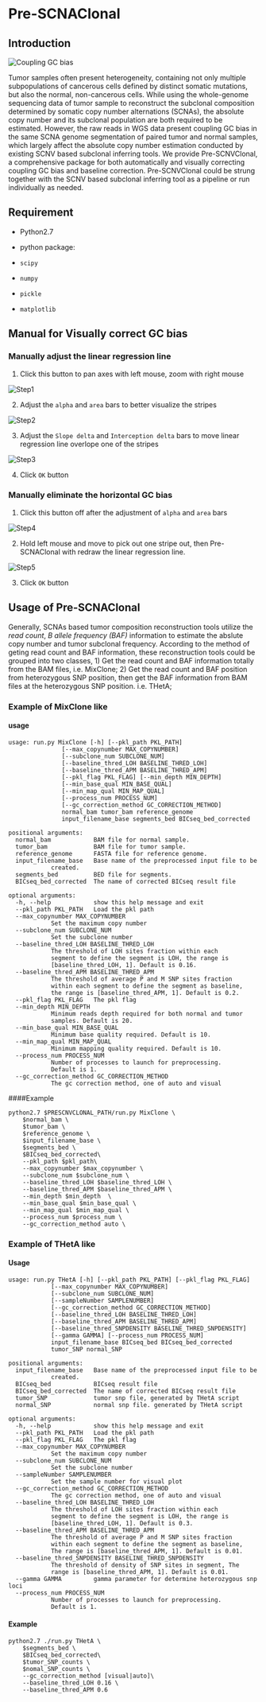 # Pre-SCNAClonal

## Introduction

![Coupling GC bias](http://ww1.sinaimg.cn/large/61dccbaajw1fbcgaakjnfj20fa0b40v7.jpg "Coupling GC bias")

Tumor samples often present heterogeneity, containing not only multiple subpopulations of cancerous cells defined by distinct somatic mutations, but also the normal, non-cancerous cells.
While using the whole-genome sequencing data of tumor sample to reconstruct the subclonal composition determined by somatic copy number alternations (SCNAs), the absolute copy number and its subclonal population are both required to be estimated.
However, the raw reads in WGS data present coupling GC bias in the same SCNA genome segmentation of paired tumor and normal samples, which largely affect the absolute copy number estimation conducted by existing SCNV based subclonal inferring tools.
We provide Pre-SCNVClonal, a comprehensive package for both automatically and visually correcting coupling GC bias and baseline correction.
Pre-SCNVClonal could be strung together with the SCNV based subclonal inferring tool as a pipeline or run individually as needed.

## Requirement

- Python2.7

- python package:
 - `scipy`
 - `numpy`
 - `pickle`
 - `matplotlib`

## Manual for Visually correct GC bias

### Manually adjust the linear regression line

1. Click this button to pan axes with left mouse, zoom with right mouse

  ![Step1](http://ww4.sinaimg.cn/large/61dccbaajw1fbci9hckglj20hs0fata5.jpg "Step1")

2. Adjust the `alpha` and `area` bars to better visualize the stripes

  ![Step2](http://ww3.sinaimg.cn/large/61dccbaajw1fbci9hkr1lj20hs0fatbx.jpg "Step2")

3. Adjust the `Slope delta` and `Interception delta` bars to move linear
   regression line overlope one of the stripes

  ![Step3](http://ww4.sinaimg.cn/large/61dccbaajw1fbci9hqatbj20hs0fawhp.jpg "Step3")

4. Click `OK` button

### Manually eliminate the horizontal GC bias

1. Click this button off after the adjustment of `alpha` and `area` bars

  ![Step4](http://ww2.sinaimg.cn/large/61dccbaajw1fbci9hvl3qj20hs0faada.jpg "Step4")

2. Hold left mouse and move to pick out one stripe out, then Pre-SCNAClonal with
   redraw the linear regression line.

  ![Step5](http://ww1.sinaimg.cn/large/61dccbaajw1fbci9i06yij20hs0fajum.jpg "Step5")

3. Click `OK` button

## Usage of Pre-SCNAClonal

Generally, SCNAs based tumor composition reconstruction tools utilize the *read count*,
*B allele frequency (BAF)* information to estimate the abslute copy number and
tumor subclonal frequency.
According to the method of geting read count and BAF information, these
reconstruction tools could be grouped into two classes, 1) Get the read count
and BAF information totally from the BAM files, i.e. MixClone;
2) Get the read count and BAF position from heterozygous SNP position, then get the BAF
information from BAM files at the heterozygous SNP position. i.e. THetA;

### Example of MixClone like

#### usage

	usage: run.py MixClone [-h] [--pkl_path PKL_PATH]
			       [--max_copynumber MAX_COPYNUMBER]
			       [--subclone_num SUBCLONE_NUM]
			       [--baseline_thred_LOH BASELINE_THRED_LOH]
			       [--baseline_thred_APM BASELINE_THRED_APM]
			       [--pkl_flag PKL_FLAG] [--min_depth MIN_DEPTH]
			       [--min_base_qual MIN_BASE_QUAL]
			       [--min_map_qual MIN_MAP_QUAL]
			       [--process_num PROCESS_NUM]
			       [--gc_correction_method GC_CORRECTION_METHOD]
			       normal_bam tumor_bam reference_genome
			       input_filename_base segments_bed BICseq_bed_corrected

	positional arguments:
	  normal_bam            BAM file for normal sample.
	  tumor_bam             BAM file for tumor sample.
	  reference_genome      FASTA file for reference genome.
	  input_filename_base   Base name of the preprocessed input file to be
				created.
	  segments_bed          BED file for segments.
	  BICseq_bed_corrected  The name of corrected BICseq result file

	optional arguments:
	  -h, --help            show this help message and exit
	  --pkl_path PKL_PATH   Load the pkl path
	  --max_copynumber MAX_COPYNUMBER
				Set the maximum copy number
	  --subclone_num SUBCLONE_NUM
				Set the subclone number
	  --baseline_thred_LOH BASELINE_THRED_LOH
				The threshold of LOH sites fraction within each
				segment to define the segment is LOH, the range is
				[baseline_thred_LOH, 1]. Default is 0.16.
	  --baseline_thred_APM BASELINE_THRED_APM
				The threshold of average P and M SNP sites fraction
				within each segment to define the segment as baseline,
				the range is [baseline_thred_APM, 1]. Default is 0.2.
	  --pkl_flag PKL_FLAG   The pkl flag
	  --min_depth MIN_DEPTH
				Minimum reads depth required for both normal and tumor
				samples. Default is 20.
	  --min_base_qual MIN_BASE_QUAL
				Minimum base quality required. Default is 10.
	  --min_map_qual MIN_MAP_QUAL
				Minimum mapping quality required. Default is 10.
	  --process_num PROCESS_NUM
				Number of processes to launch for preprocessing.
				Default is 1.
	  --gc_correction_method GC_CORRECTION_METHOD
				The gc correction method, one of auto and visual

####Example

	python2.7 $PRESCNVCLONAL_PATH/run.py MixClone \
	    $normal_bam \
	    $tumor_bam \
	    $reference_genome \
	    $input_filename_base \
	    $segments_bed \
	    $BICseq_bed_corrected\
	    --pkl_path $pkl_path\
	    --max_copynumber $max_copynumber \
	    --subclone_num $subclone_num \
	    --baseline_thred_LOH $baseline_thred_LOH \
	    --baseline_thred_APM $baseline_thred_APM \
	    --min_depth $min_depth  \
	    --min_base_qual $min_base_qual \
	    --min_map_qual $min_map_qual \
	    --process_num $process_num \
	    --gc_correction_method auto \

### Example of THetA like

#### Usage

	usage: run.py THetA [-h] [--pkl_path PKL_PATH] [--pkl_flag PKL_FLAG]
			    [--max_copynumber MAX_COPYNUMBER]
			    [--subclone_num SUBCLONE_NUM]
			    [--sampleNumber SAMPLENUMBER]
			    [--gc_correction_method GC_CORRECTION_METHOD]
			    [--baseline_thred_LOH BASELINE_THRED_LOH]
			    [--baseline_thred_APM BASELINE_THRED_APM]
			    [--baseline_thred_SNPDENSITY BASELINE_THRED_SNPDENSITY]
			    [--gamma GAMMA] [--process_num PROCESS_NUM]
			    input_filename_base BICseq_bed BICseq_bed_corrected
			    tumor_SNP normal_SNP

	positional arguments:
	  input_filename_base   Base name of the preprocessed input file to be
				created.
	  BICseq_bed            BICseq result file
	  BICseq_bed_corrected  The name of corrected BICseq result file
	  tumor_SNP             tumor snp file, generated by THetA script
	  normal_SNP            normal snp file. generated by THetA script

	optional arguments:
	  -h, --help            show this help message and exit
	  --pkl_path PKL_PATH   Load the pkl path
	  --pkl_flag PKL_FLAG   The pkl flag
	  --max_copynumber MAX_COPYNUMBER
				Set the maximum copy number
	  --subclone_num SUBCLONE_NUM
				Set the subclone number
	  --sampleNumber SAMPLENUMBER
				Set the sample number for visual plot
	  --gc_correction_method GC_CORRECTION_METHOD
				The gc correction method, one of auto and visual
	  --baseline_thred_LOH BASELINE_THRED_LOH
				The threshold of LOH sites fraction within each
				segment to define the segment is LOH, the range is
				[baseline_thred_LOH, 1]. Default is 0.3.
	  --baseline_thred_APM BASELINE_THRED_APM
				The threshold of average P and M SNP sites fraction
				within each segment to define the segment as baseline,
				The range is [baseline_thred_APM, 1]. Default is 0.01.
	  --baseline_thred_SNPDENSITY BASELINE_THRED_SNPDENSITY
				The threshold of density of SNP sites in segment, The
				range is [baseline_thred_APM, 1]. Default is 0.01.
	  --gamma GAMMA         gamma parameter for determine heterozygous snp loci
	  --process_num PROCESS_NUM
				Number of processes to launch for preprocessing.
				Default is 1.


#### Example

	python2.7 ./run.py THetA \
	    $segments_bed \
	    $BICseq_bed_corrected\
	    $tumor_SNP_counts \
	    $nomal_SNP_counts \
	    --gc_correction_method [visual|auto]\
	    --baseline_thred_LOH 0.16 \
	    --baseline_thred_APM 0.6


